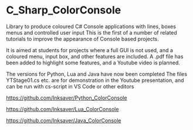 # C_Sharp_ColorConsole
Library to produce coloured C# Console applications with lines, boxes menus and controlled user input
This is the first of a number of related tutorials to improve the appearance of Console based projects.

It is aimed at students for projects where a full GUI is not used, and a coloured menu, input box, and other features are included.
A .pdf file has been added to highlight some features, and a Youtube video is planned.

The versions for Python, Lua and Java have now been completed
The files YTStage01.cs etc. are for demonstration in the Youtube presentation, and can be run with cs-script in VS Code or other editors

https://github.com/Inksaver/Python_ColorConsole

https://github.com/Inksaver/Lua_ColorConsole

https://github.com/Inksaver/Java_ColorConsole
